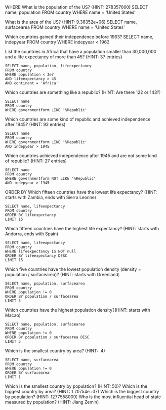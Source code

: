 WHERE
What is the population of the US? (HINT: 278357000)
    SELECT name, population
    FROM country
    WHERE name = 'United States'

What is the area of the US? (HINT: 9.36352e+06)
    SELECT name, surfacearea
    FROM country
    WHERE name = 'United States'

Which countries gained their independence before 1963?
    SELECT name, indepyear
    FROM country
    WHERE indepyear < 1963

List the countries in Africa that have a population smaller than 30,000,000 and a life expectancy of more than 45? (HINT: 37 entries)

    SELECT name, population, lifeexpectancy
    FROM country
    WHERE population < 3e7
    AND lifeexpectancy > 45
    AND continent = 'Africa'

Which countries are something like a republic? (HINT: Are there 122 or 143?)

    SELECT name
    FROM country
    WHERE governmentform LIKE '%Republic'

Which countries are some kind of republic and achieved independence after 1945? (HINT: 92 entries)

    SELECT name
    FROM country
    WHERE governmentform LIKE '%Republic'
    AND indepyear > 1945

Which countries achieved independence after 1945 and are not some kind of republic? (HINT: 27 entries)

    SELECT name
    FROM country
    WHERE governmentform NOT LIKE '%Republic'
    AND indepyear > 1945

ORDER BY
Which fifteen countries have the lowest life expectancy? (HINT: starts with Zambia, ends with Sierra Leonne)

    SELECT name, lifeexpectancy
    FROM country
    ORDER BY lifeexpectancy
    LIMIT 15

Which fifteen countries have the highest life expectancy? (HINT: starts with Andorra, ends with Spain)

    SELECT name, lifeexpectancy
    FROM country
    WHERE lifeexpectancy IS NOT null
    ORDER BY lifeexpectancy DESC
    LIMIT 15

Which five countries have the lowest population density (density = population / surfacearea)? (HINT: starts with Greenland)

    SELECT name, population, surfacearea
    FROM country
    WHERE population != 0
    ORDER BY population / surfacearea
    LIMIT 5

Which countries have the highest population density?(HINT: starts with Macao)

    SELECT name, population, surfacearea
    FROM country
    WHERE population != 0
    ORDER BY population / surfacearea DESC
    LIMIT 5

Which is the smallest country by area? (HINT: .4)

    SELECT name, surfacearea
    FROM country
    WHERE population != 0
    ORDER BY surfacearea
    LIMIT 1

Which is the smallest country by population? (HINT: 50)?
Which is the biggest country by area? (HINT: 1.70754e+07)
Which is the biggest country by population? (HINT: 1277558000)
Who is the most influential head of state measured by population? (HINT: Jiang Zemin)